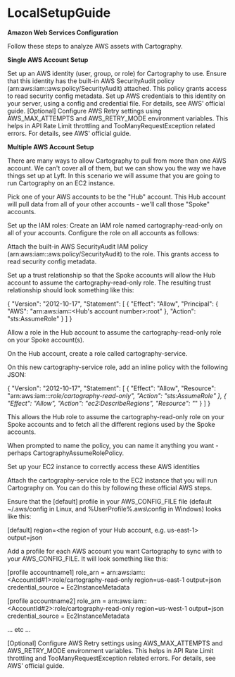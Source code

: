# LocalSetupGuide

**Amazon Web Services Configuration**

Follow these steps to analyze AWS assets with Cartography.

**Single AWS Account Setup**

   Set up an AWS identity (user, group, or role) for Cartography to use. Ensure that this identity has the built-in AWS SecurityAudit policy (arn:aws:iam::aws:policy/SecurityAudit) attached. This policy grants access to read security config metadata.
   Set up AWS credentials to this identity on your server, using a config and credential file. For details, see AWS' official guide.
   [Optional] Configure AWS Retry settings using AWS_MAX_ATTEMPTS and AWS_RETRY_MODE environment variables. This helps in API Rate Limit throttling and TooManyRequestException related errors. For details, see AWS' official guide.

**Multiple AWS Account Setup**

There are many ways to allow Cartography to pull from more than one AWS account. We can't cover all of them, but we can show you the way we have things set up at Lyft. In this scenario we will assume that you are going to run Cartography on an EC2 instance.

   Pick one of your AWS accounts to be the "Hub" account. This Hub account will pull data from all of your other accounts - we'll call those "Spoke" accounts.

   Set up the IAM roles: Create an IAM role named cartography-read-only on all of your accounts. Configure the role on all accounts as follows:

   Attach the built-in AWS SecurityAudit IAM policy (arn:aws:iam::aws:policy/SecurityAudit) to the role. This grants access to read security config metadata.

   Set up a trust relationship so that the Spoke accounts will allow the Hub account to assume the cartography-read-only role. The resulting trust relationship should look something like this:

   {
      "Version": "2012-10-17",
          "Statement": [
            {
              "Effect": "Allow",
              "Principal": {
                "AWS": "arn:aws:iam::<Hub's account number>:root"
              },
              "Action": "sts:AssumeRole"
            }
          ]
        }

   Allow a role in the Hub account to assume the cartography-read-only role on your Spoke account(s).

   On the Hub account, create a role called cartography-service.

   On this new cartography-service role, add an inline policy with the following JSON:

   {
               "Version": "2012-10-17",
               "Statement": [
                 {
                   "Effect": "Allow",
                   "Resource": "arn:aws:iam::*:role/cartography-read-only",
                   "Action": "sts:AssumeRole"
                 },
             	{
             	  "Effect": "Allow",
             	  "Action": "ec2:DescribeRegions",
             	  "Resource": "*"
             	}
               ]
             }

   This allows the Hub role to assume the cartography-read-only role on your Spoke accounts and to fetch all the different regions used by the Spoke accounts.

   When prompted to name the policy, you can name it anything you want - perhaps CartographyAssumeRolePolicy.

   Set up your EC2 instance to correctly access these AWS identities

   Attach the cartography-service role to the EC2 instance that you will run Cartography on. You can do this by following these official AWS steps.

   Ensure that the [default] profile in your AWS_CONFIG_FILE file (default ~/.aws/config in Linux, and %UserProfile%\.aws\config in Windows) looks like this:

  [default]
  region=<the region of your Hub account, e.g. us-east-1>
  output=json

  Add a profile for each AWS account you want Cartography to sync with to your AWS_CONFIG_FILE. It will look something like this:

   [profile accountname1]
        role_arn = arn:aws:iam::<AccountId#1>:role/cartography-read-only
        region=us-east-1
        output=json
        credential_source = Ec2InstanceMetadata

   [profile accountname2]
        role_arn = arn:aws:iam::<AccountId#2>:role/cartography-read-only
        region=us-west-1
        output=json
        credential_source = Ec2InstanceMetadata

   ... etc ...

   [Optional] Configure AWS Retry settings using AWS_MAX_ATTEMPTS and AWS_RETRY_MODE environment variables. This helps in API Rate Limit throttling and TooManyRequestException related errors. For details, see AWS' official guide.
